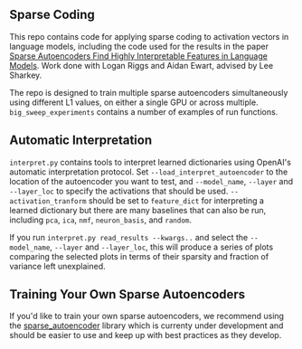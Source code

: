## Sparse Coding

This repo contains code for applying sparse coding to activation vectors in language models, including the code used for the results in the paper [Sparse Autoencoders Find Highly Interpretable Features in Language Models](https://arxiv.org/pdf/2309.08600.pdf). Work done with Logan Riggs and Aidan Ewart, advised by Lee Sharkey.

The repo is designed to train multiple sparse autoencoders simultaneously using different L1 values, on either a single GPU or across multiple. `big_sweep_experiments` contains a number of examples of run functions. 

## Automatic Interpretation

`interpret.py` contains tools to interpret learned dictionaries using OpenAI's automatic interpretation protocol. Set `--load_interpret_autoencoder` to the location of the autoencoder you want to test, and `--model_name`, `--layer` and `--layer_loc` to specify the activations that should be used. `--activation_tranform` should be set to `feature_dict` for interpreting a learned dictionary but there are many baselines that can also be run, including `pca`, `ica`, `nmf`, `neuron_basis`, and `random`.

If you run `interpret.py read_results --kwargs..` and select the `--model_name`, `--layer` and `--layer_loc`, this will produce a series of plots comparing the selected plots in terms of their sparsity and fraction of variance left unexplained.

## Training Your Own Sparse Autoencoders

If you'd like to train your own sparse autoencoders, we recommend using the [sparse_autoencoder](https://github.com/ai-safety-foundation/sparse_autoencoder) library which is currenty under development and should be easier to use and keep up with best practices as they develop.
